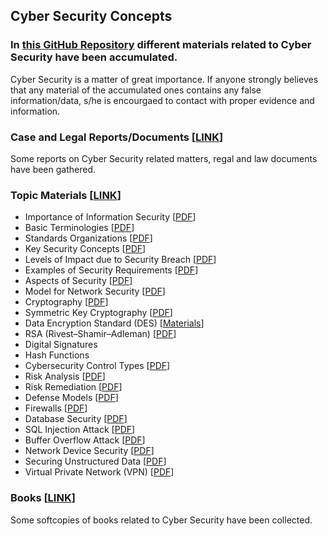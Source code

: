 ## Cyber Security Concepts 

### In [this GitHub Repository](https://github.com/MdSiamAnsary/Cyber-Security-Concepts) different materials related to Cyber Security have been accumulated. 
Cyber Security is a matter of great importance. If anyone strongly believes that any material of the accumulated ones contains any false information/data, s/he is encourgaed to contact with proper evidence and information. 

### Case and Legal Reports/Documents [[LINK](https://github.com/MdSiamAnsary/Cyber-Security-Concepts/tree/main/Case%20and%20Legal%20Reports)]
Some reports on Cyber Security related matters, regal and law documents have been gathered. 

### Topic Materials [[LINK](https://github.com/MdSiamAnsary/Cyber-Security-Concepts/tree/main/Topic%20Materials)]
- Importance of Information Security [[PDF](https://github.com/MdSiamAnsary/Cyber-Security-Concepts/blob/main/Topic%20Materials/Importance%20of%20Information%20Security.pdf)]
- Basic Terminologies [[PDF](https://github.com/MdSiamAnsary/Cyber-Security-Concepts/blob/main/Topic%20Materials/Terminologies.pdf)]
- Standards Organizations [[PDF](https://github.com/MdSiamAnsary/Cyber-Security-Concepts/blob/main/Topic%20Materials/Standards%20Organizations%20.pdf)]
- Key Security Concepts [[PDF](https://github.com/MdSiamAnsary/Cyber-Security-Concepts/blob/main/Topic%20Materials/Key%20Security%20Concepts.pdf)]
- Levels of Impact due to Security Breach [[PDF](https://github.com/MdSiamAnsary/Cyber-Security-Concepts/blob/main/Topic%20Materials/Levels%20of%20Impact%20due%20to%20Security%20Breach.pdf)]
- Examples of Security Requirements [[PDF](https://github.com/MdSiamAnsary/Cyber-Security-Concepts/blob/main/Topic%20Materials/Examples%20of%20Security%20Requirements%20.pdf)]
- Aspects of Security [[PDF](https://github.com/MdSiamAnsary/Cyber-Security-Concepts/blob/main/Topic%20Materials/Aspects%20of%20Security.pdf)]
- Model for Network Security [[PDF](https://github.com/MdSiamAnsary/Cyber-Security-Concepts/blob/main/Topic%20Materials/Model%20for%20Network%20Security.pdf)]
- Cryptography [[PDF](https://github.com/MdSiamAnsary/Cyber-Security-Concepts/blob/main/Topic%20Materials/Cryptography.pdf)]
- Symmetric Key Cryptography [[PDF](https://github.com/MdSiamAnsary/Cyber-Security-Concepts/blob/main/Topic%20Materials/Symmetric%20Key%20Cryptography.pdf)]
- Data Encryption Standard (DES) [[Materials](https://github.com/MdSiamAnsary/Cyber-Security-Concepts/tree/main/Topic%20Materials/DES)]
- RSA (Rivest–Shamir–Adleman) [[PDF](https://github.com/MdSiamAnsary/Cyber-Security-Concepts/blob/main/Topic%20Materials/RSA%20(Rivest%E2%80%93Shamir%E2%80%93Adleman).pdf)]
- Digital Signatures
- Hash Functions 
- Cybersecurity Control Types [[PDF](https://github.com/MdSiamAnsary/Cyber-Security-Concepts/blob/main/Topic%20Materials/Cyber%20Security%20Control%20Types.pdf)]
- Risk Analysis [[PDF](https://github.com/MdSiamAnsary/Cyber-Security-Concepts/blob/main/Topic%20Materials/Risk%20Analysis.pdf)]
- Risk Remediation [[PDF](https://github.com/MdSiamAnsary/Cyber-Security-Concepts/blob/main/Topic%20Materials/Risk%20Remediation.pdf)]
- Defense Models [[PDF](https://github.com/MdSiamAnsary/Cyber-Security-Concepts/blob/main/Topic%20Materials/Defense%20Models.pdf)]
- Firewalls [[PDF](https://github.com/MdSiamAnsary/Cyber-Security-Concepts/blob/main/Topic%20Materials/Firewalls.pdf)]
- Database Security [[PDF](https://github.com/MdSiamAnsary/Cyber-Security-Concepts/blob/main/Topic%20Materials/Database%20Security.pdf)]
- SQL Injection Attack [[PDF](https://github.com/MdSiamAnsary/Cyber-Security-Concepts/blob/main/Topic%20Materials/SQL%20Injection%20Attack.pdf)]
- Buffer Overflow Attack [[PDF](https://github.com/MdSiamAnsary/Cyber-Security-Concepts/blob/main/Topic%20Materials/Buffer%20Overflow%20Attack.pdf)]
- Network Device Security [[PDF](https://github.com/MdSiamAnsary/Cyber-Security-Concepts/blob/main/Topic%20Materials/Network%20Device%20Security.pdf)]
- Securing Unstructured Data [[PDF](https://github.com/MdSiamAnsary/Cyber-Security-Concepts/blob/main/Topic%20Materials/Securing%20Unstructured%20Data.pdf)]
- Virtual Private Network (VPN) [[PDF](https://github.com/MdSiamAnsary/Cyber-Security-Concepts/blob/main/Topic%20Materials/Virtual%20Private%20Network%20(VPN).pdf)]


### Books [[LINK](https://github.com/MdSiamAnsary/Cyber-Security-Concepts/tree/main/Books)]
Some softcopies of books related to Cyber Security have been collected. 


